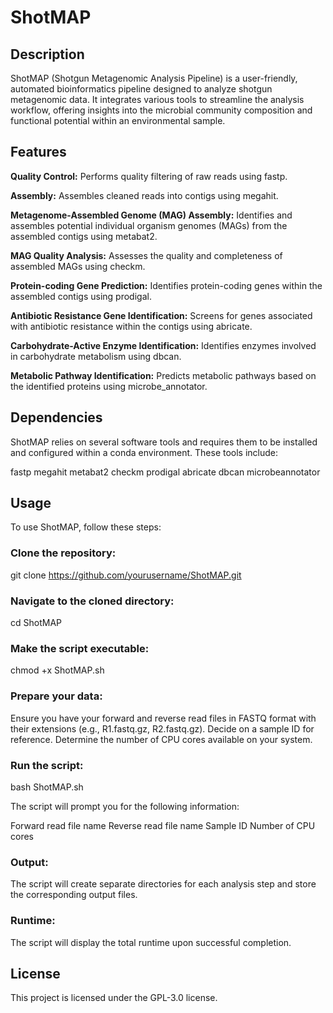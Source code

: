 # ShotMAP

## Description
ShotMAP (Shotgun Metagenomic Analysis Pipeline) is a user-friendly, automated bioinformatics pipeline designed to analyze shotgun metagenomic data. It integrates various tools to streamline the analysis workflow, offering insights into the microbial community composition and functional potential within an environmental sample.

## Features
**Quality Control:** Performs quality filtering of raw reads using fastp.

**Assembly:** Assembles cleaned reads into contigs using megahit.

**Metagenome-Assembled Genome (MAG) Assembly:** Identifies and assembles potential individual organism genomes (MAGs) from the assembled contigs using metabat2.

**MAG Quality Analysis:** Assesses the quality and completeness of assembled MAGs using checkm.

**Protein-coding Gene Prediction:** Identifies protein-coding genes within the assembled contigs using prodigal.

**Antibiotic Resistance Gene Identification:** Screens for genes associated with antibiotic resistance within the contigs using abricate.

**Carbohydrate-Active Enzyme Identification:** Identifies enzymes involved in carbohydrate metabolism using dbcan.

**Metabolic Pathway Identification:** Predicts metabolic pathways based on the identified proteins using microbe_annotator.

## Dependencies
ShotMAP relies on several software tools and requires them to be installed and configured within a conda environment. These tools include:

fastp
megahit
metabat2
checkm
prodigal
abricate
dbcan
microbeannotator

## Usage
To use ShotMAP, follow these steps:

### Clone the repository:

git clone https://github.com/yourusername/ShotMAP.git

### Navigate to the cloned directory:
cd ShotMAP

### Make the script executable:
chmod +x ShotMAP.sh

### Prepare your data:
Ensure you have your forward and reverse read files in FASTQ format with their extensions (e.g., R1.fastq.gz, R2.fastq.gz).
Decide on a sample ID for reference.
Determine the number of CPU cores available on your system.

### Run the script:
bash ShotMAP.sh

The script will prompt you for the following information:

Forward read file name
Reverse read file name
Sample ID
Number of CPU cores

### Output:
The script will create separate directories for each analysis step and store the corresponding output files.

### Runtime:
The script will display the total runtime upon successful completion.

## License
This project is licensed under the GPL-3.0 license.

